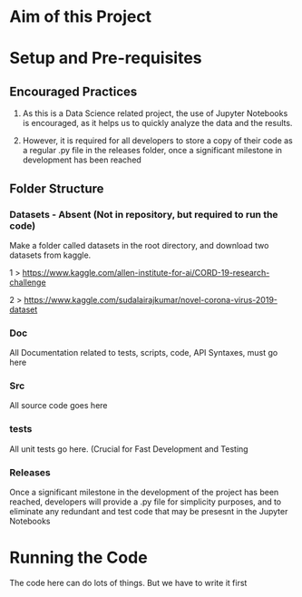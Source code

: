 # Aim of this Project




# Setup and Pre-requisites

## Encouraged Practices
1. As this is a Data Science related project, the use of Jupyter Notebooks is encouraged, as it helps us to quickly analyze the data and the results.

2. However, it is required for all developers to store a copy of their code as a regular .py file in the releases folder, once a significant milestone in development has been reached



## Folder Structure

### Datasets - Absent (Not in repository, but required to run the code)
Make a folder called datasets in the root directory, and download two datasets from kaggle.

1 > https://www.kaggle.com/allen-institute-for-ai/CORD-19-research-challenge

2 > https://www.kaggle.com/sudalairajkumar/novel-corona-virus-2019-dataset

### Doc
All Documentation related to tests, scripts, code, API Syntaxes, must go here

### Src
All source code goes here


### tests
All unit tests go here. (Crucial for Fast Development and Testing


### Releases
Once a significant milestone in the development of the project has been reached, developers will provide a .py file for simplicity purposes, and to eliminate any redundant and test code that may be presesnt in the Jupyter Notebooks




# Running the Code
The code here can do lots of things. But we have to write it first



